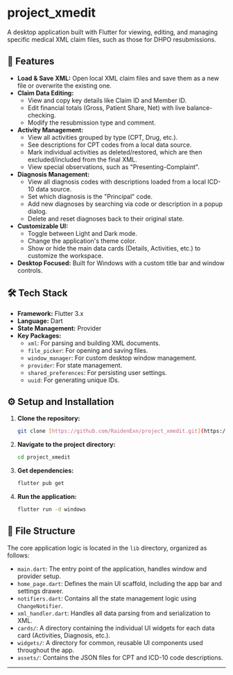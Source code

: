 # project_xmedit
A desktop application built with Flutter for viewing, editing, and managing specific medical XML claim files, such as those for DHPO resubmissions.


## 🚀 Features

- **Load & Save XML:** Open local XML claim files and save them as a new file or overwrite the existing one.
- **Claim Data Editing:**
    - View and copy key details like Claim ID and Member ID.
    - Edit financial totals (Gross, Patient Share, Net) with live balance-checking.
    - Modify the resubmission type and comment.
- **Activity Management:**
    - View all activities grouped by type (CPT, Drug, etc.).
    - See descriptions for CPT codes from a local data source.
    - Mark individual activities as deleted/restored, which are then excluded/included from the final XML.
    - View special observations, such as "Presenting-Complaint".
- **Diagnosis Management:**
    - View all diagnosis codes with descriptions loaded from a local ICD-10 data source.
    - Set which diagnosis is the "Principal" code.
    - Add new diagnoses by searching via code or description in a popup dialog.
    - Delete and reset diagnoses back to their original state.
- **Customizable UI:**
    - Toggle between Light and Dark mode.
    - Change the application's theme color.
    - Show or hide the main data cards (Details, Activities, etc.) to customize the workspace.
- **Desktop Focused:** Built for Windows with a custom title bar and window controls.

## 🛠️ Tech Stack

- **Framework:** Flutter 3.x
- **Language:** Dart
- **State Management:** Provider
- **Key Packages:**
    - `xml`: For parsing and building XML documents.
    - `file_picker`: For opening and saving files.
    - `window_manager`: For custom desktop window management.
    - `provider`: For state management.
    - `shared_preferences`: For persisting user settings.
    - `uuid`: For generating unique IDs.

## ⚙️ Setup and Installation

1.  **Clone the repository:**
    ```sh
    git clone [https://github.com/RaidenExn/project_xmedit.git](https://github.com/RaidenExn/project_xmedit.git)
    ```
2.  **Navigate to the project directory:**
    ```sh
    cd project_xmedit
    ```
3.  **Get dependencies:**
    ```sh
    flutter pub get
    ```
4.  **Run the application:**
    ```sh
    flutter run -d windows
    ```

## 📂 File Structure

The core application logic is located in the `lib` directory, organized as follows:

- `main.dart`: The entry point of the application, handles window and provider setup.
- `home_page.dart`: Defines the main UI scaffold, including the app bar and settings drawer.
- `notifiers.dart`: Contains all the state management logic using `ChangeNotifier`.
- `xml_handler.dart`: Handles all data parsing from and serialization to XML.
- `cards/`: A directory containing the individual UI widgets for each data card (Activities, Diagnosis, etc.).
- `widgets/`: A directory for common, reusable UI components used throughout the app.
- `assets/`: Contains the JSON files for CPT and ICD-10 code descriptions.

---